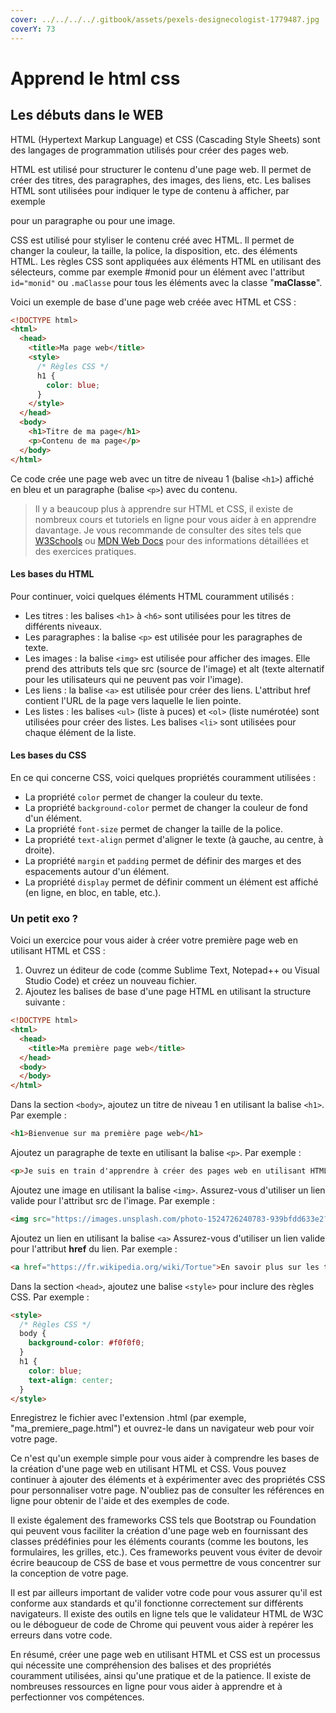 ```yaml
---
cover: ../../../../.gitbook/assets/pexels-designecologist-1779487.jpg
coverY: 73
---
```


# Apprend le html css

## Les débuts dans le WEB

HTML (Hypertext Markup Language) et CSS (Cascading Style Sheets) sont des langages de programmation utilisés pour créer des pages web.

HTML est utilisé pour structurer le contenu d'une page web. Il permet de créer des titres, des paragraphes, des images, des liens, etc. Les balises HTML sont utilisées pour indiquer le type de contenu à afficher, par exemple

pour un paragraphe ou  pour une image.

CSS est utilisé pour styliser le contenu créé avec HTML. Il permet de changer la couleur, la taille, la police, la disposition, etc. des éléments HTML. Les règles CSS sont appliquées aux éléments HTML en utilisant des sélecteurs, comme par exemple #monid pour un élément avec l'attribut `id="monid"` ou `.maClasse` pour tous les éléments avec la classe "**maClasse**".

Voici un exemple de base d'une page web créée avec HTML et CSS :

```html
<!DOCTYPE html>
<html>
  <head>
    <title>Ma page web</title>
    <style>
      /* Règles CSS */
      h1 {
        color: blue;
      }
    </style>
  </head>
  <body>
    <h1>Titre de ma page</h1>
    <p>Contenu de ma page</p>
  </body>
</html>
```

Ce code crée une page web avec un titre de niveau 1 (balise `<h1>`) affiché en bleu et un paragraphe (balise `<p>`) avec du contenu.

> Il y a beaucoup plus à apprendre sur HTML et CSS, il existe de nombreux cours et tutoriels en ligne pour vous aider à en apprendre davantage. Je vous recommande de consulter des sites tels que [W3Schools](https://www.w3schools.com/html/html\_exercises.asp) ou [MDN Web Docs](https://developer.mozilla.org/fr/) pour des informations détaillées et des exercices pratiques.

#### Les bases du HTML

Pour continuer, voici quelques éléments HTML couramment utilisés :

* Les titres : les balises `<h1>` à `<h6>` sont utilisées pour les titres de différents niveaux.
* Les paragraphes : la balise `<p>` est utilisée pour les paragraphes de texte.
* Les images : la balise `<img>` est utilisée pour afficher des images. Elle prend des attributs tels que src (source de l'image) et alt (texte alternatif pour les utilisateurs qui ne peuvent pas voir l'image).
* Les liens : la balise `<a>` est utilisée pour créer des liens. L'attribut href contient l'URL de la page vers laquelle le lien pointe.
* Les listes : les balises `<ul>` (liste à puces) et `<ol>` (liste numérotée) sont utilisées pour créer des listes. Les balises `<li>` sont utilisées pour chaque élément de la liste.

#### Les bases du CSS

En ce qui concerne CSS, voici quelques propriétés couramment utilisées :

* La propriété `color` permet de changer la couleur du texte.
* La propriété `background-color` permet de changer la couleur de fond d'un élément.
* La propriété `font-size` permet de changer la taille de la police.
* La propriété `text-align` permet d'aligner le texte (à gauche, au centre, à droite).
* La propriété `margin` et `padding` permet de définir des marges et des espacements autour d'un élément.
* La propriété `display` permet de définir comment un élément est affiché (en ligne, en bloc, en table, etc.).

### Un petit exo ?

Voici un exercice pour vous aider à créer votre première page web en utilisant HTML et CSS :

1. Ouvrez un éditeur de code (comme Sublime Text, Notepad++ ou Visual Studio Code) et créez un nouveau fichier.
2. Ajoutez les balises de base d'une page HTML en utilisant la structure suivante :

```html
<!DOCTYPE html>
<html>
  <head>
    <title>Ma première page web</title>
  </head>
  <body>
  </body>
</html>
```

Dans la section `<body>`, ajoutez un titre de niveau 1 en utilisant la balise `<h1>`. Par exemple :

```html
<h1>Bienvenue sur ma première page web</h1>
```

Ajoutez un paragraphe de texte en utilisant la balise `<p>`. Par exemple :

```html
<p>Je suis en train d'apprendre à créer des pages web en utilisant HTML et CSS.</p>
```

Ajoutez une image en utilisant la balise `<img>`. Assurez-vous d'utiliser un lien valide pour l'attribut src de l'image. Par exemple :

```html
<img src="https://images.unsplash.com/photo-1524726240783-939bfdd633e2?ixlib=rb-4.0.3&ixid=MnwxMjA3fDB8MHxwaG90by1wYWdlfHx8fGVufDB8fHx8&auto=format&fit=crop&w=1974&q=80" alt="Une photo de paysage">
```

Ajoutez un lien en utilisant la balise `<a>` Assurez-vous d'utiliser un lien valide pour l'attribut **href** du lien. Par exemple :

```html
<a href="https://fr.wikipedia.org/wiki/Tortue">En savoir plus sur les tortues</a>
```

Dans la section `<head>`, ajoutez une balise `<style>` pour inclure des règles CSS. Par exemple :

```html
<style>
  /* Règles CSS */
  body {
    background-color: #f0f0f0;
  }
  h1 {
    color: blue;
    text-align: center;
  }
</style>
```

Enregistrez le fichier avec l'extension .html (par exemple, "ma\_premiere\_page.html") et ouvrez-le dans un navigateur web pour voir votre page.

Ce n'est qu'un exemple simple pour vous aider à comprendre les bases de la création d'une page web en utilisant HTML et CSS. Vous pouvez continuer à ajouter des éléments et à expérimenter avec des propriétés CSS pour personnaliser votre page. N'oubliez pas de consulter les références en ligne pour obtenir de l'aide et des exemples de code.

Il existe également des frameworks CSS tels que Bootstrap ou Foundation qui peuvent vous faciliter la création d'une page web en fournissant des classes prédéfinies pour les éléments courants (comme les boutons, les formulaires, les grilles, etc.). Ces frameworks peuvent vous éviter de devoir écrire beaucoup de CSS de base et vous permettre de vous concentrer sur la conception de votre page.

Il est par ailleurs important de valider votre code pour vous assurer qu'il est conforme aux standards et qu'il fonctionne correctement sur différents navigateurs. Il existe des outils en ligne tels que le validateur HTML de W3C ou le débogueur de code de Chrome qui peuvent vous aider à repérer les erreurs dans votre code.

En résumé, créer une page web en utilisant HTML et CSS est un processus qui nécessite une compréhension des balises et des propriétés couramment utilisées, ainsi qu'une pratique et de la patience. Il existe de nombreuses ressources en ligne pour vous aider à apprendre et à perfectionner vos compétences.
